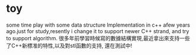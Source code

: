 # toy
some time play with
some data structure Implementation in c++ afew years ago.just for study,resently i change it to support newer C++ strand, and try to support algorithm.
很多年前學習時候寫的數據結構實現,最近拿出來支持一些了C++新標准的特性,以及對stl函數的支持,
還在測試中!
